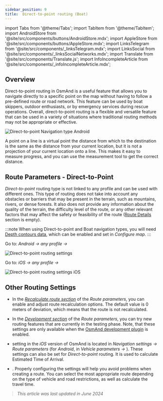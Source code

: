 ```yaml
---
sidebar_position: 9
title:  Direct-to-point routing (Boat)
---
```


import Tabs from '@theme/Tabs';
import TabItem from '@theme/TabItem';
import AndroidStore from '@site/src/components/buttons/AndroidStore.mdx';
import AppleStore from '@site/src/components/buttons/AppleStore.mdx';
import LinksTelegram from '@site/src/components/_linksTelegram.mdx';
import LinksSocial from '@site/src/components/_linksSocialNetworks.mdx';
import Translate from '@site/src/components/Translate.js';
import InfoIncompleteArticle from '@site/src/components/_infoIncompleteArticle.mdx';


## Overview

Direct-to-point routing in OsmAnd is a useful feature that allows you to navigate directly to a specific point on the map without having to follow a pre-defined route or road network. This feature can be used by boat skippers,
outdoor enthusiasts, or by emergency services during rescue operations. Overall, direct-to-point routing is a flexible and versatile feature that can be used in a variety of situations where traditional routing methods may not be appropriate or effective.  

![Direct-to-point Navigation type Android](@site/static/img/navigation/boat/direct_navigation_type_android.png)

A point on a line is a virtual point the distance from which to the destination is the same as the distance from your current location, but it is not a projection of your current location onto a line. This makes it easy to measure progress, and you can use the measurement tool to get the correct distance.


## Route Parameters - Direct-to-Point

*Direct-to-point* routing type is not linked to any profile and can be used with different ones.
This type of routing does not take into account any obstacles or barriers that may be present in the terrain, such as mountains, rivers, or dense forests. It also does not provide any information about the quality of the terrain, the difficulty level of the route, or any other relevant factors that may affect the safety or feasibility of the route ([Route Details](../setup/route-details.md) section is empty).  

:::note
When using Direct-to-point and Boat navigation types, you will need [Depth contours data](../../plugins/nautical-charts.md#nautical-map-style), which can be enabled and set in *Configure map*.
:::

<Tabs groupId="operating-systems">

<TabItem value="android" label="Android">  

Go to: *Android* *<Translate android="true" ids="shared_string_menu,shared_string_settings"/> → any profile → <Translate android="true" ids="routing_settings_2,nav_type_hint"/>*

![Direct-to-point routing settings](@site/static/img/navigation/routing/direct_to_point_routing_3_andr.png)

</TabItem>

<TabItem value="ios" label="iOS">

Go to: *iOS* *<Translate android="true" ids="shared_string_menu,shared_string_settings"/> → any profile → <Translate android="true" ids="routing_settings_2,nav_type_hint"/>*

![Direct-to-point routing settings iOS](@site/static/img/navigation/routing/direct_to_point_ios.png)  

</TabItem>

</Tabs>


## Other Routing Settings

- In the [*Recalculate route section*](../../navigation/guidance/navigation-settings.md#recalculate-route) of the *Route parameters*, you can enable and adjust route recalculation options. The default value is 0 meters of deviation, which means that the route is not recalculated.

- In the [*Development section*](../guidance/navigation-settings.md#development-settings) of the *Route parameters*, you can try new routing features that are currently in the testing phase. Note, that these settings are only available when the [OsmAnd development plugin](../../plugins/development.md) is enabled.

- *[<Translate ios="true" ids="road_speeds"/>](../guidance/navigation-settings.md#road-speeds)* setting in the *iOS* version of OsmAnd is located in *Navigation settings → Route parameters* (for *Android*, in *Vehicle parameters → [<Translate android="true" ids="default_speed_setting_title"/>](../guidance/navigation-settings.md#default-speed--road-speeds)*). These settings can also be set for *Direct-to-point* routing. It is used to calculate Estimated Time of Arrival.

- *[<Translate ios="true" ids="vehicle_parameters"/>](../guidance/navigation-settings.md#vehicle-parameters)*. Properly configuring the settings will help you avoid problems when creating a route. You can select the most appropriate route depending on the type of vehicle and road restrictions, as well as calculate the travel time.

> *This article was last updated in June 2024*
